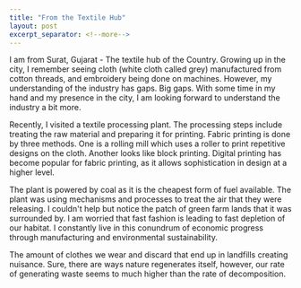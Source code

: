 ```yaml
---
title: "From the Textile Hub"
layout: post
excerpt_separator: <!--more-->
---
```


I am from Surat, Gujarat - The textile hub of the Country. Growing up in the city, I remember seeing cloth (white cloth called grey) manufactured from cotton threads, and embroidery being done on machines. However, my understanding of the industry has gaps. Big gaps. With some time in my hand and my presence in the city, I am looking forward to understand the industry a bit more.

<!--more-->

Recently, I visited a textile processing plant. The processing steps include treating the raw material and preparing it for printing. Fabric printing is done by three methods. One is a rolling mill which uses a roller to print repetitive designs on the cloth. Another looks like block printing. Digital printing has become popular for fabric printing, as it allows sophistication in design at a higher level. 

The plant is powered by coal as it is the cheapest form of fuel available. The plant was using mechanisms and processes to treat the air that they were releasing. I couldn't help but notice the patch of green farm lands that it was surrounded by. I am worried that fast fashion is leading to fast depletion of our habitat. I constantly live in this conundrum of economic progress through manufacturing and environmental sustainability. 

The amount of clothes we wear and discard that end up in landfills creating nuisance. Sure, there are ways nature regenerates itself, however, our rate of generating waste seems to much higher than the rate of decomposition. 

